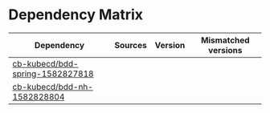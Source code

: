 # Dependency Matrix

Dependency | Sources | Version | Mismatched versions
---------- | ------- | ------- | -------------------
[cb-kubecd/bdd-spring-1582827818](https://github.com/cb-kubecd/bdd-spring-1582827818.git) |  | []() | 
[cb-kubecd/bdd-nh-1582828804](https://github.com/cb-kubecd/bdd-nh-1582828804.git) |  | []() | 
